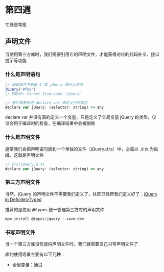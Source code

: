 # 第四週

忙碌是常態

## 声明文件

当使用第三方库时，我们需要引用它的声明文件，才能获得对应的代码补全、接口提示等功能

### 什么是声明语句

```javaScript
// 编译器并不知道 $ 或 jQuery 是什么东西
jQuery('#foo')
// ERROR: Cannot find name 'jQuery'

// 我们需要使用 declare var 来定义它的类型
declare var jQuery: (selector: string) => any

```

declare var 并没有真的定义一个变量，只是定义了全局变量 jQuery 的类型，仅仅会用于编译时的检查，在编译结果中会被删除

### 什么是声明文件

通常我们会把声明语句放到一个单独的文件（jQuery.d.ts）中，必需以 .d.ts 为后缀，这就是声明文件

```javaScript
// src/jQuery.d.ts
declare var jQuery: (selector: string) => any

```

### 第三方声明文件

当然，jQuery 的声明文件不需要我们定义了，社区已经帮我们定义好了：[jQuery in DefinitelyTyped](https://github.com/DefinitelyTyped/DefinitelyTyped/blob/master/types/jquery/index.d.ts "jQuery in DefinitelyTyped")

推荐的是使用 @types 统一管理第三方库的声明文件

```javaScript
npm install @types/jquery --save-dev

```

### 书写声明文件

当一个第三方库没有提供声明文件时，我们就需要自己书写声明文件了

库的使用场景主要有以下几种：
  + 全局变量：通过 <script> 标签引入第三方库，注入全局变量
  + npm 包：通过 import foo from 'foo' 导入，符合 ES6 模块规范
  + UMD 库：既可以通过 <script> 标签引入，又可以通过 import 导入
  + 直接扩展全局变量：通过 <script> 标签引入后，改变一个全局变量的结构
  + 在 npm 包或 UMD 库中扩展全局变量：引用 npm 包或 UMD 库后，改变一个全局变量的结构
  + 模块插件：通过 <script> 或 import 导入后，改变另一个模块的结构

### 全局变量

使用全局变量的声明文件时，如果是以 npm install @types/xxx --save-dev 安装的，则不需要任何配置。如果是将声明文件直接存放于当前项目中，则建议和其他源码一起放到 src 目录下（或者对应的源码目录下）

全局变量的声明文件主要有以下几种语法：
  + declare var 声明全局变量
  + declare function 声明全局方法
  + declare class 声明全局类
  + declare enum 声明全局枚举类型
  + declare namespace 声明（含有子属性的）全局对象
  + interface 和 type 声明全局类型

一般来说，全局变量都是禁止修改的常量，所以大部分情况都应该使用 const 而不是 var 或 let
声明语句中只能定义类型，切勿在声明语句中定义具体的实现

```javaScript
declare const jQuery = function(selector) {
    return document.querySelector(selector)
};
// ERROR: An implementation cannot be declared in ambient contexts.

// declare function 用来定义全局函数的类型。jQuery 其实就是一个函数，所以也可以用 function 来定义
declare function jQuery(selector: string): any

// 在函数类型的声明语句中，函数重载也是支持的
declare function jQuery(selector: string): any
declare function jQuery(domReadyCallback: () => any): any

// 当全局变量是一个类的时候，我们用 declare class 来定义它的类型
// src/Animal.d.ts

declare class Animal {
    name: string
    constructor(name: string)
    sayHi(): string
}

// 使用 declare enum 定义的枚举类型也称作外部枚举（Ambient Enums）
declare enum Directions {
    Up,
    Down,
    Left,
    Right
}
```

### interface 和 type

```javaScript
// src/jQuery.d.ts
interface AjaxSettings {
    method?: 'GET' | 'POST'
    data?: any
}
declare namespace jQuery {
    function ajax(url: string, settings?: AjaxSettings): void
}

// 暴露在最外层的 interface 或 type 会作为全局类型作用于整个项目中，我们应该尽可能的减少全局变量或全局类型的数量。故最好将他们放到 namespace 下
declare namespace jQuery {
    interface AjaxSettings {
        method?: 'GET' | 'POST'
        data?: any
    }
    function ajax(url: string, settings?: AjaxSettings): void
}

// src/index.ts
let settings: jQuery.AjaxSettings = {
    method: 'POST',
    data: {
        name: 'foo'
    }
}

```

### 三斜线指令

类似于声明文件中的 import，它可以用来导入另一个声明文件。与 import 的区别是，当且仅当在以下几个场景下，我们才需要使用三斜线指令替代 import
  + 当我们在书写一个全局变量的声明文件时
  + 当我们需要依赖一个全局变量的声明文件时

在全局变量的声明文件中，是不允许出现 import, export 关键字的。一旦出现了，那么他就会被视为一个 npm 包或 UMD 库，就不再是全局变量的声明文件了。故当我们在书写一个全局变量的声明文件时，如果需要引用另一个库的类型，那么就必须用三斜线指令

```javaScript
// types/jquery-plugin/index.d.ts
// 书写一个全局变量的声明文件
/// <reference types="jquery" />

declare function foo(options: JQuery.AjaxSettings): string

// types/node-plugin/index.d.ts
// 依赖一个全局变量的声明文件
/// <reference types="node" />

export function foo(p: NodeJS.Process): string

```

## 内置对象

内置对象是指根据标准在全局作用域（Global）上存在的对象。这里的标准是指 ECMAScript 和其他环境（比如 DOM）的标准

TypeScript 库中內置對象的[定義處](https://github.com/Microsoft/TypeScript/tree/master/src/lib "定義處"), 該定义中不包含 Node.js 部分

### ECMAScript 的内置对象

ECMAScript 标准提供的内置对象有： Boolean、Error、Date、RegExp 等

```javaScript
let bool: Boolean = new Boolean(1)
let err: Error = new Error('Error occurred')
let date: Date = new Date()
let reg: RegExp = /[a-z]/

```

更多的内置对象，可以查看 [MDN](https://developer.mozilla.org/en-US/docs/Web/JavaScript/Reference/Global_Objects "MDN") 的文档

### DOM 和 BOM 的内置对象

DOM 和 BOM 提供的内置对象有：Document、HTMLElement、Event、NodeList 等

```javaScript
let body: HTMLElement = document.body
let allDiv: NodeList = document.querySelectorAll('div')
document.addEventListener('click', function(e: MouseEvent) {
  // Do something
})

```

### TypeScript 核心库的定义文件

TypeScript 核心库的定义文件中定义了所有浏览器环境需要用到的类型，并且是预置在 TypeScript 中的
当我們在使用一些常用的方法的时候，TypeScript 实际上已经帮你做了很多类型判断的工作，舉個栗子

```javaScript
Math.max(6, '99')
// index.ts(1,14): error TS2345: Argument of type 'string' is not assignable to parameter of type 'number'

```

### 用 TypeScript 写 Node.js

Node.js 不是内置对象的一部分，如果想用 TypeScript 写 Node.js，则需要引入第三方声明文件

```
npm install @types/node --save-dev

```

## 參考
[TypeScript 入門教程](https://ts.xcatliu.com/basics/type-of-function "TypeScript 入門教程")
